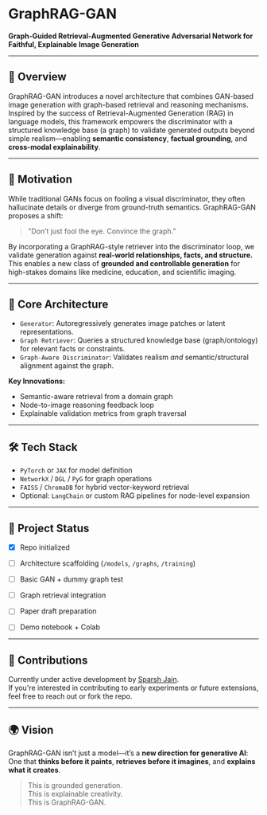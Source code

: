 # GraphRAG-GAN

**Graph-Guided Retrieval-Augmented Generative Adversarial Network for Faithful, Explainable Image Generation**

---

## 🚀 Overview

GraphRAG-GAN introduces a novel architecture that combines GAN-based image generation with graph-based retrieval and reasoning mechanisms. Inspired by the success of Retrieval-Augmented Generation (RAG) in language models, this framework empowers the discriminator with a structured knowledge base (a graph) to validate generated outputs beyond simple realism—enabling **semantic consistency**, **factual grounding**, and **cross-modal explainability**.

---

## 🎯 Motivation

While traditional GANs focus on fooling a visual discriminator, they often hallucinate details or diverge from ground-truth semantics. GraphRAG-GAN proposes a shift:

> "Don’t just fool the eye. Convince the graph."

By incorporating a GraphRAG-style retriever into the discriminator loop, we validate generation against **real-world relationships, facts, and structure.** This enables a new class of **grounded and controllable generation** for high-stakes domains like medicine, education, and scientific imaging.

---

## 🧠 Core Architecture

- `Generator`: Autoregressively generates image patches or latent representations.
- `Graph Retriever`: Queries a structured knowledge base (graph/ontology) for relevant facts or constraints.
- `Graph-Aware Discriminator`: Validates realism *and* semantic/structural alignment against the graph.

**Key Innovations:**
- Semantic-aware retrieval from a domain graph
- Node-to-image reasoning feedback loop
- Explainable validation metrics from graph traversal

---

## 🛠️ Tech Stack

- `PyTorch` or `JAX` for model definition
- `NetworkX` / `DGL` / `PyG` for graph operations
- `FAISS` / `ChromaDB` for hybrid vector-keyword retrieval
- Optional: `LangChain` or custom RAG pipelines for node-level expansion

---

## 🧪 Project Status

- [x] Repo initialized
- [ ] Architecture scaffolding (`/models`, `/graphs`, `/training`)
- [ ] Basic GAN + dummy graph test
- [ ] Graph retrieval integration
- [ ] Paper draft preparation
- [ ] Demo notebook + Colab


---

## 🤝 Contributions

Currently under active development by [Sparsh Jain](https://github.com/sparsh-555).  
If you're interested in contributing to early experiments or future extensions, feel free to reach out or fork the repo.


---

## 🌍 Vision

GraphRAG-GAN isn’t just a model—it’s a **new direction for generative AI**:  
One that **thinks before it paints**, **retrieves before it imagines**, and **explains what it creates**.

> This is grounded generation.  
> This is explainable creativity.  
> This is GraphRAG-GAN.
